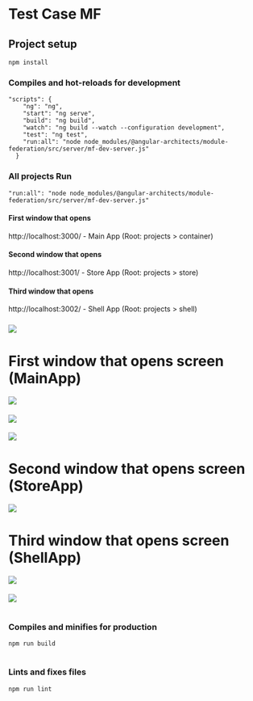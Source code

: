 # Test Case MF

## Project setup
```
npm install
```

### Compiles and hot-reloads for development
```
"scripts": {
    "ng": "ng",
    "start": "ng serve",
    "build": "ng build",
    "watch": "ng build --watch --configuration development",
    "test": "ng test",
    "run:all": "node node_modules/@angular-architects/module-federation/src/server/mf-dev-server.js"
  }
```
### All projects Run
```
"run:all": "node node_modules/@angular-architects/module-federation/src/server/mf-dev-server.js"
```
#### First window that opens
http://localhost:3000/ - Main App (Root: projects > container)
#### Second window that opens
http://localhost:3001/ - Store App (Root: projects > store)
#### Third window that opens
http://localhost:3002/ - Shell App (Root: projects > shell)
###
![](documents/appsInfo.png)
#


# First window that opens screen (MainApp)
![](documents/mainApp_Screen_01.png)
####
![](documents/mainApp_Screen_02.png)
####
![](documents/mainApp_Screen_03.png)
#

# Second window that opens screen (StoreApp)
![](documents/storeApp_Screen_01.png)
#

# Third window that opens screen (ShellApp)
![](documents/shellApp_Screen_01.png)
####
![](documents/shellApp_Screen_02.png)
#


### Compiles and minifies for production
```
npm run build
```
#
### Lints and fixes files
```
npm run lint
```

